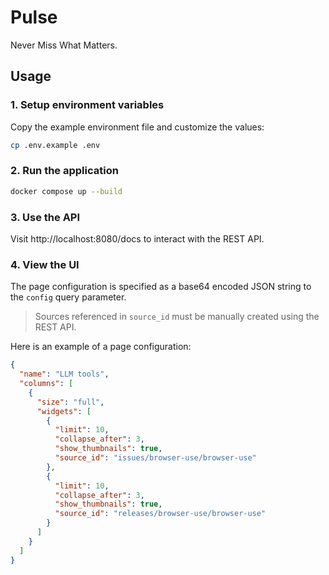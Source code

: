 # Pulse

Never Miss What Matters.

## Usage

### 1. Setup environment variables

Copy the example environment file and customize the values:
```bash
cp .env.example .env
```

### 2. Run the application
```bash
docker compose up --build
```

### 3. Use the API

Visit http://localhost:8080/docs to interact with the REST API.


### 4. View the UI

The page configuration is specified as a base64 encoded JSON string to the `config` query parameter.

> Sources referenced in `source_id` must be manually created using the REST API.

Here is an example of a page configuration:
```json
{
  "name": "LLM tools",
  "columns": [
    {
      "size": "full",
      "widgets": [
        {
          "limit": 10,
          "collapse_after": 3,
          "show_thumbnails": true,
          "source_id": "issues/browser-use/browser-use"
        },
        {
          "limit": 10,
          "collapse_after": 3,
          "show_thumbnails": true,
          "source_id": "releases/browser-use/browser-use"
        }
      ]
    }
  ]
}
```

